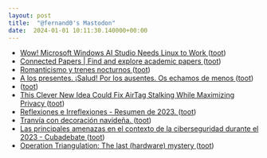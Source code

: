 ```yaml
---
layout: post
title:  "@fernand0's Mastodon"
date:  2024-01-01 10:11:30.140000+00:00
---
```

*  [Wow! Microsoft Windows AI Studio Needs Linux to Work ](https://news.itsfoss.com/microsoft-windows-ai-studio-linux) ([toot](https://mastodon.social/@fernand0/111680152544126943))
*  [Connected Papers \| Find and explore academic papers ](https://www.connectedpapers.com/main/682effcfad70887c82ffc14a94fe01233f0feb4c/The-Semantic-Web/grap) ([toot](https://mastodon.social/@fernand0/111680056632837333))
*  [Romanticismo y trenes nocturnos ](https://www.vozpopuli.com/opinion/romanticismo-trenes-nocturnos.htm) ([toot](https://mastodon.social/@fernand0/111678277190262104))
*  [A los presentes. ¡Salud! Por los ausentes. Os echamos de menos ](https://mastodon.social/@fernand0/111677526895777284) ([toot](https://mastodon.social/@fernand0/111677526895777284))
*  [ ](https://mastodon.social/@fernand0/111677364046933109) ([toot](https://mastodon.social/@fernand0/111677364046933109))
*  [This Clever New Idea Could Fix AirTag Stalking While Maximizing Privacy ](https://www.wired.com/story/apple-airtag-privacy-stalking-cryptographic-solution) ([toot](https://mastodon.social/@fernand0/111676398577062873))
*  [
         Reflexiones e Irreflexiones - Resumen de 2023.
       ](http://fernand0.blogalia.com//historias/7879) ([toot](https://mastodon.social/@fernand0/111676375462512354))
*  [Tranvía con decoración navideña. ](https://avecesunafoto.wordpress.com/2023/12/31/tranvia-con-decoracion-navidena) ([toot](https://mastodon.social/@fernand0/111676347627410701))
*  [Las principales amenazas en el contexto de la ciberseguridad durante el 2023 - Cubadebate ](http://www.cubadebate.cu/especiales/2023/12/27/las-principales-amenazas-en-el-contexto-de-la-ciberseguridad-durante-el-2023) ([toot](https://mastodon.social/@fernand0/111676205467283506))
*  [Operation Triangulation: The last (hardware) mystery ](https://securelist.com/operation-triangulation-the-last-hardware-mystery/111669) ([toot](https://mastodon.social/@fernand0/111676017898129900))
